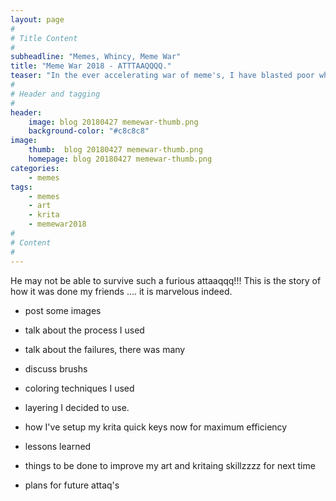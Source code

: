 ```yaml
---
layout: page
#
# Title Content
#
subheadline: "Memes, Whincy, Meme War"
title: "Meme War 2018 - ATTTAAQQQQ."
teaser: "In the ever accelerating war of meme's, I have blasted poor whincy beard games with a furious assault of maximum meme's per inch..."
#
# Header and tagging
#
header:
    image: blog 20180427 memewar-thumb.png
    background-color: "#c8c8c8"
image:
    thumb:  blog 20180427 memewar-thumb.png
    homepage: blog 20180427 memewar-thumb.png 
categories:
    - memes
tags:
    - memes
    - art
    - krita
    - memewar2018
#
# Content
#
---
```

He may not be able to survive such a furious attaaqqq!!! This is the story of how it was done my friends .... it is marvelous indeed.

- post some images
- talk about the process I used
- talk about the failures, there was many
- discuss brushs 
- coloring techniques I used
- layering I decided to use.

- how I've setup my krita quick keys now for maximum efficiency

- lessons learned
- things to be done to improve my art and kritaing skillzzzz for next time
- plans for future attaq's